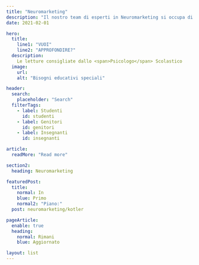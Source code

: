 ```yaml
---
title: "Neuromarketing"
description: "Il nostro team di esperti in Neuromarketing si occupa di trovare e sollecitare i canali di comunicazione al fine di comprendere le preferenze dei consumatori"
date: 2021-02-01

hero:
  title: 
    line1: "VUOI"
    line2: "APPROFONDIRE?"
  description:
    Le letture consigliate dallo <span>Psicologo</span> Scolastico
  image:
    url:
    alt: "Bisogni educativi speciali"

header:
  search:
    placeholder: "Search"
  filterTags:
    - label: Studenti
      id: studenti
    - label: Genitori
      id: genitori
    - label: Insegnanti
      id: insegnanti

article:
  readMore: "Read more"

section2:
  heading: Neuromarketing

featuredPost: 
  title:
    normal: In 
    blue: Primo 
    normal2: "Piano:"
  post: neuromarketing/kotler

pageArticle:
  enable: true
  heading:
    normal: Rimani 
    blue: Aggiornato

layout: list
---
```

